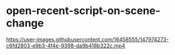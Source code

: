 # open-recent-script-on-scene-change

https://user-images.githubusercontent.com/16458555/147974273-c6fd2803-e9b3-4f4e-9398-da9b418b322c.mp4

